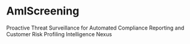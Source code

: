 # AmlScreening
Proactive Threat Surveillance for Automated Compliance Reporting and Customer Risk Profiling Intelligence Nexus
